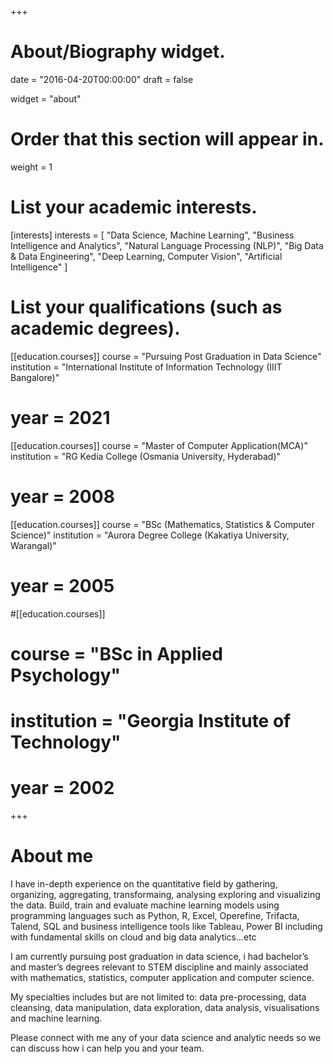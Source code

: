 +++
# About/Biography widget.

date = "2016-04-20T00:00:00"
draft = false

widget = "about"

# Order that this section will appear in.
weight = 1

# List your academic interests.
[interests]
interests = [
	"Data Science, Machine Learning",
	"Business Intelligence and Analytics",
	"Natural Language Processing (NLP)",
	"Big Data & Data Engineering",
	"Deep Learning, Computer Vision",
	"Artificial Intelligence"
  ]

# List your qualifications (such as academic degrees).
[[education.courses]]
  course = "Pursuing Post Graduation in Data Science"
  institution = "International Institute of Information Technology (IIIT Bangalore)"
#  year = 2021

[[education.courses]]
  course = "Master of Computer Application(MCA)"
  institution = "RG Kedia College (Osmania University, Hyderabad)"
#  year = 2008

[[education.courses]]
  course = "BSc (Mathematics, Statistics & Computer Science)"
  institution = "Aurora Degree College (Kakatiya University, Warangal)"
#  year = 2005

#[[education.courses]]
#  course = "BSc in Applied Psychology"
#  institution = "Georgia Institute of Technology"
#  year = 2002
 
+++
  
# About me

I have in-depth experience on the quantitative field by gathering, organizing, aggregating, transformaing, analysing exploring and visualizing the data. Build, train and evaluate machine learning models using programming languages such as Python, R, Excel, Operefine, Trifacta, Talend, SQL and business intelligence tools like Tableau, Power BI including with fundamental skills on cloud and big data analytics...etc  

I am currently pursuing post graduation in data science, i had bachelor’s and master’s degrees relevant to STEM discipline and mainly associated with mathematics, statistics, computer application and computer science. 

My specialties includes but are not limited to: data pre-processing, data cleansing, data manipulation, data exploration, data analysis, visualisations and machine learning. 

Please connect with me any of your data science and analytic needs so we can discuss how i can help you and your team.


